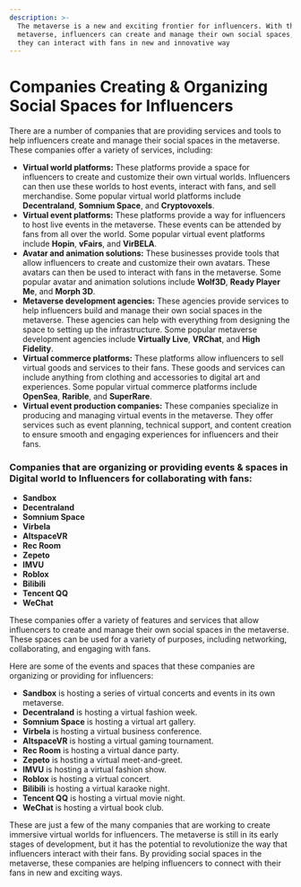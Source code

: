 ```yaml
---
description: >-
  The metaverse is a new and exciting frontier for influencers. With the
  metaverse, influencers can create and manage their own social spaces, where
  they can interact with fans in new and innovative way
---
```


# Companies Creating & Organizing Social Spaces for Influencers

There are a number of companies that are providing services and tools to help influencers create and manage their social spaces in the metaverse. These companies offer a variety of services, including:

* **Virtual world platforms:** These platforms provide a space for influencers to create and customize their own virtual worlds. Influencers can then use these worlds to host events, interact with fans, and sell merchandise. Some popular virtual world platforms include **Decentraland**, **Somnium Space**, and **Cryptovoxels**.
* **Virtual event platforms:** These platforms provide a way for influencers to host live events in the metaverse. These events can be attended by fans from all over the world. Some popular virtual event platforms include **Hopin**, **vFairs**, and **VirBELA**.
* **Avatar and animation solutions:** These businesses provide tools that allow influencers to create and customize their own avatars. These avatars can then be used to interact with fans in the metaverse. Some popular avatar and animation solutions include **Wolf3D**, **Ready Player Me**, and **Morph 3D**.
* **Metaverse development agencies:** These agencies provide services to help influencers build and manage their own social spaces in the metaverse. These agencies can help with everything from designing the space to setting up the infrastructure. Some popular metaverse development agencies include **Virtually Live**, **VRChat**, and **High Fidelity**.
* **Virtual commerce platforms:** These platforms allow influencers to sell virtual goods and services to their fans. These goods and services can include anything from clothing and accessories to digital art and experiences. Some popular virtual commerce platforms include **OpenSea**, **Rarible**, and **SuperRare**.
* **Virtual event production companies:** These companies specialize in producing and managing virtual events in the metaverse. They offer services such as event planning, technical support, and content creation to ensure smooth and engaging experiences for influencers and their fans.

### Companies that are organizing or providing events & spaces in Digital world to Influencers for collaborating with fans:

* **Sandbox**
* **Decentraland**
* **Somnium Space**
* **Virbela**
* **AltspaceVR**
* **Rec Room**
* **Zepeto**
* **IMVU**
* **Roblox**
* **Bilibili**
* **Tencent QQ**
* **WeChat**

These companies offer a variety of features and services that allow influencers to create and manage their own social spaces in the metaverse. These spaces can be used for a variety of purposes, including networking, collaborating, and engaging with fans.

Here are some of the events and spaces that these companies are organizing or providing for influencers:

* **Sandbox** is hosting a series of virtual concerts and events in its own metaverse.
* **Decentraland** is hosting a virtual fashion week.
* **Somnium Space** is hosting a virtual art gallery.
* **Virbela** is hosting a virtual business conference.
* **AltspaceVR** is hosting a virtual gaming tournament.
* **Rec Room** is hosting a virtual dance party.
* **Zepeto** is hosting a virtual meet-and-greet.
* **IMVU** is hosting a virtual fashion show.
* **Roblox** is hosting a virtual concert.
* **Bilibili** is hosting a virtual karaoke night.
* **Tencent QQ** is hosting a virtual movie night.
* **WeChat** is hosting a virtual book club.

These are just a few of the many companies that are working to create immersive virtual worlds for influencers. The metaverse is still in its early stages of development, but it has the potential to revolutionize the way that influencers interact with their fans. By providing social spaces in the metaverse, these companies are helping influencers to connect with their fans in new and exciting ways.
